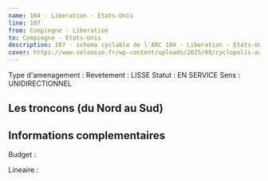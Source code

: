 ```yaml
---
name: 104 - Liberation - Etats-Unis 
line: 107
from: Compiegne - Liberation
to: Compiegne - Etats-Unis
description: 107 - schema cyclable de l'ARC 104 - Liberation - Etats-Unis 
cover: https://www.velooise.fr/wp-content/uploads/2025/08/cyclopolis-arc-107.jpg
---
```

Type d'amenagement : 
Revetement : LISSE
Statut : EN SERVICE
Sens : UNIDIRECTIONNEL
## Les troncons (du Nord au Sud)

## Informations complementaires

Budget  : 

Lineaire :

